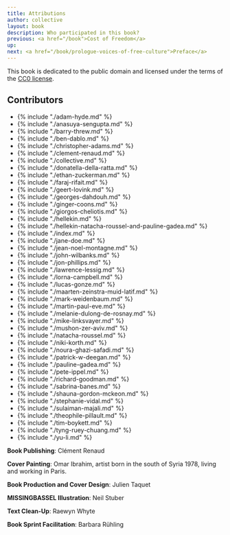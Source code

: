 ```yaml
---
title: Attributions
author: collective
layout: book
description: Who participated in this book?
previous: <a href="/book">Cost of Freedom</a>
up:
next: <a href="/book/prologue-voices-of-free-culture">Preface</a>
---
```


This book is dedicated to the public domain and licensed under the
terms of the [CC0 license](/book/appendix/cc0-license).

## Contributors

* {% include "./adam-hyde.md" %}
* {% include "./anasuya-sengupta.md" %}
* {% include "./barry-threw.md" %}
* {% include "./ben-dablo.md" %}
* {% include "./christopher-adams.md" %}
* {% include "./clement-renaud.md" %}
* {% include "./collective.md" %}
* {% include "./donatella-della-ratta.md" %}
* {% include "./ethan-zuckerman.md" %}
* {% include "./faraj-rifait.md" %}
* {% include "./geert-lovink.md" %}
* {% include "./georges-dahdouh.md" %}
* {% include "./ginger-coons.md" %}
* {% include "./giorgos-cheliotis.md" %}
* {% include "./hellekin.md" %}
* {% include "./hellekin-natacha-roussel-and-pauline-gadea.md" %}
* {% include "./index.md" %}
* {% include "./jane-doe.md" %}
* {% include "./jean-noel-montagne.md" %}
* {% include "./john-wilbanks.md" %}
* {% include "./jon-phillips.md" %}
* {% include "./lawrence-lessig.md" %}
* {% include "./lorna-campbell.md" %}
* {% include "./lucas-gonze.md" %}
* {% include "./maarten-zeinstra-muid-latif.md" %}
* {% include "./mark-weidenbaum.md" %}
* {% include "./martin-paul-eve.md" %}
* {% include "./melanie-dulong-de-rosnay.md" %}
* {% include "./mike-linksvayer.md" %}
* {% include "./mushon-zer-aviv.md" %}
* {% include "./natacha-roussel.md" %}
* {% include "./niki-korth.md" %}
* {% include "./noura-ghazi-safadi.md" %}
* {% include "./patrick-w-deegan.md" %}
* {% include "./pauline-gadea.md" %}
* {% include "./pete-ippel.md" %}
* {% include "./richard-goodman.md" %}
* {% include "./sabrina-banes.md" %}
* {% include "./shauna-gordon-mckeon.md" %}
* {% include "./stephanie-vidal.md" %}
* {% include "./sulaiman-majali.md" %}
* {% include "./theophile-pillault.md" %}
* {% include "./tim-boykett.md" %}
* {% include "./tyng-ruey-chuang.md" %}
* {% include "./yu-li.md" %}


__Book Publishing__: Clément Renaud

__Cover Painting__: Omar Ibrahim, artist born in the south of Syria
1978, living and working in Paris.

__Book Production and Cover Design__: Julien Taquet

__MISSINGBASSEL Illustration__: Neil Stuber

__Text Clean-Up__: Raewyn Whyte

__Book Sprint Facilitation__: Barbara Rühling
